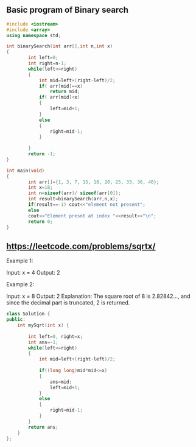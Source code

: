 ## Basic program of Binary search
``` c++
#include <iostream>
#include <array>
using namespace std;

int binarySearch(int arr[],int n,int x)
{
		int left=0;
		int right=n-1;
		while(left<=right)
		{
			int mid=left+(right-left)/2;
			if( arr[mid]==x) 
				return mid;
			if( arr[mid]<x)
			{
				left=mid+1;
			}
			else
			{
				right=mid-1;
			}
		
		}
		return -1;
}

int main(void)
{
		int arr[]={1, 3, 7, 15, 18, 20, 25, 33, 36, 40};
		int x=18;
		int n=sizeof(arr)/ sizeof(arr[0]);
		int result=binarySearch(arr,n,x);
		if(result==-1) cout<<"element not present";
		else
		cout<<"Element presnt at index "<<result<<"\n";
		return 0;
}

```

## https://leetcode.com/problems/sqrtx/

Example 1:

Input: x = 4
Output: 2

Example 2:

Input: x = 8
Output: 2
Explanation: The square root of 8 is 2.82842..., and since the decimal part is truncated, 2 is returned.

```c++
class Solution {
public:
    int mySqrt(int x) {
        
        int left=0, right=x;
        int ans=-1;
        while(left<=right)
        {
            int mid=left+(right-left)/2;
            
            if((long long)mid*mid<=x)
            {   
                ans=mid;
                left=mid+1;
            }
            else
            {
                right=mid-1;
            }
        }
        return ans;
    }
};
```
